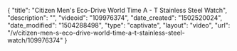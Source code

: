 {
    "title": "Citizen Men's Eco-Drive World Time A - T Stainless Steel Watch",
    "description": "",
    "videoid": "109976374",
    "date_created": "1502520024",
    "date_modified": "1504288498",
    "type": "captivate",
    "layout": "video",
    "url": "\/v\/citizen-men-s-eco-drive-world-time-a-t-stainless-steel-watch\/109976374"
}